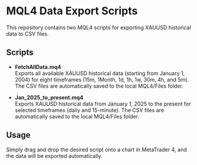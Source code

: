 # MQL4 Data Export Scripts

This repository contains two MQL4 scripts for exporting XAUUSD historical data to CSV files.

## Scripts

- **FetchAllData.mq4**  
  Exports all available XAUUSD historical data (starting from January 1, 2004) for eight timeframes (15m, 1Month, 1d, 1h, 1w, 30m, 4h, and 5m). The CSV files are automatically saved to the local MQL4/Files folder.

- **Jan_2025_to_present.mq4**  
  Exports XAUUSD historical data from January 1, 2025 to the present for selected timeframes (daily and 15-minute). The CSV files are automatically saved to the local MQL4/Files folder.

## Usage

Simply drag and drop the desired script onto a chart in MetaTrader 4, and the data will be exported automatically.
